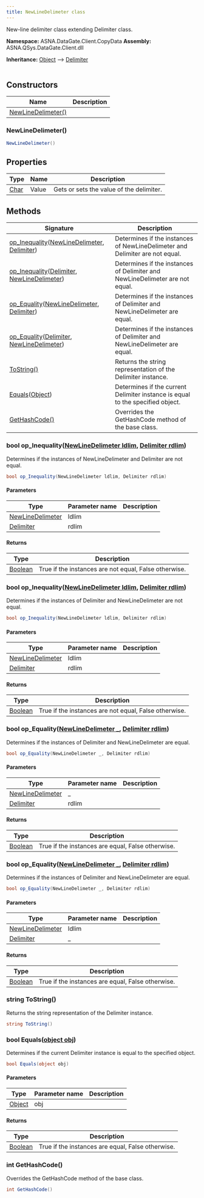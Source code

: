 ```yaml
---
title: NewLineDelimeter class
---
```


New-line delimiter class extending Delimiter class.

**Namespace:** ASNA.DataGate.Client.CopyData
**Assembly:** ASNA.QSys.DataGate.Client.dll

**Inheritance:** [Object](https://docs.microsoft.com/en-us/dotnet/api/system.object) --> [Delimiter](/reference/datagate/data-gate-client/delimiter.html)
<br>
<br>

## Constructors

| Name | Description |
| --- | --- |
| [NewLineDelimeter()](#newlinedelimeter-) | 

### NewLineDelimeter()



```cs
NewLineDelimeter()
```

## Properties

| Type | Name | Description
| --- | --- | --- 
| [Char](https://learn.microsoft.com/en-us/dotnet/csharp/language-reference/builtin-types/char) | Value | Gets or sets the value of the delimiter. |

## Methods

| Signature | Description |
| --- | --- |
| [op_Inequality](#op_inequality-newlinedelimeter-delimiter-)([NewLineDelimeter](/reference/datagate/data-gate-client/new-line-delimeter.html), [Delimiter](/reference/datagate/data-gate-client/delimiter.html)) | Determines if the instances of NewLineDelimeter and Delimiter are not equal.
| [op_Inequality](#op_inequality-delimiter-newlinedelimeter-)([Delimiter](/reference/datagate/data-gate-client/delimiter.html), [NewLineDelimeter](/reference/datagate/data-gate-client/new-line-delimeter.html)) | Determines if the instances of Delimiter and NewLineDelimeter are not equal.
| [op_Equality](#op_equality-newlinedelimeter-delimiter-)([NewLineDelimeter](/reference/datagate/data-gate-client/new-line-delimeter.html), [Delimiter](/reference/datagate/data-gate-client/delimiter.html)) | Determines if the instances of Delimiter and NewLineDelimeter are equal.
| [op_Equality](#op_equality-delimiter-newlinedelimeter-)([Delimiter](/reference/datagate/data-gate-client/delimiter.html), [NewLineDelimeter](/reference/datagate/data-gate-client/new-line-delimeter.html)) | Determines if the instances of Delimiter and NewLineDelimeter are equal.
| [ToString()](#tostring-) | Returns the string representation of the Delimiter instance.
| [Equals](#equals-object-)([Object](https://docs.microsoft.com/en-us/dotnet/api/system.object)) | Determines if the current Delimiter instance is equal to the specified object.
| [GetHashCode()](#gethashcode-) | Overrides the GetHashCode method of the base class.

### bool op_Inequality([NewLineDelimeter ldlim](/reference/datagate/data-gate-client/new-line-delimeter.html), [Delimiter rdlim](/reference/datagate/data-gate-client/delimiter.html))

Determines if the instances of NewLineDelimeter and Delimiter are not equal.

```cs
bool op_Inequality(NewLineDelimeter ldlim, Delimiter rdlim)
```

#### Parameters

| Type | Parameter name | Description
| --- | --- | ---
| [NewLineDelimeter](/reference/datagate/data-gate-client/new-line-delimeter.html) | ldlim | 
| [Delimiter](/reference/datagate/data-gate-client/delimiter.html) | rdlim | 

#### Returns

| Type | Description
| --- | ---
| [Boolean](https://docs.microsoft.com/en-us/dotnet/api/system.boolean) | True if the instances are not equal, False otherwise.

### bool op_Inequality([NewLineDelimeter ldlim](/reference/datagate/data-gate-client/new-line-delimeter.html), [Delimiter rdlim](/reference/datagate/data-gate-client/delimiter.html))

Determines if the instances of Delimiter and NewLineDelimeter are not equal.

```cs
bool op_Inequality(NewLineDelimeter ldlim, Delimiter rdlim)
```

#### Parameters

| Type | Parameter name | Description
| --- | --- | ---
| [NewLineDelimeter](/reference/datagate/data-gate-client/new-line-delimeter.html) | ldlim | 
| [Delimiter](/reference/datagate/data-gate-client/delimiter.html) | rdlim | 

#### Returns

| Type | Description
| --- | ---
| [Boolean](https://docs.microsoft.com/en-us/dotnet/api/system.boolean) | True if the instances are not equal, False otherwise.

### bool op_Equality([NewLineDelimeter _](/reference/datagate/data-gate-client/new-line-delimeter.html), [Delimiter rdlim](/reference/datagate/data-gate-client/delimiter.html))

Determines if the instances of Delimiter and NewLineDelimeter are equal.

```cs
bool op_Equality(NewLineDelimeter _, Delimiter rdlim)
```

#### Parameters

| Type | Parameter name | Description
| --- | --- | ---
| [NewLineDelimeter](/reference/datagate/data-gate-client/new-line-delimeter.html) | _ | 
| [Delimiter](/reference/datagate/data-gate-client/delimiter.html) | rdlim | 

#### Returns

| Type | Description
| --- | ---
| [Boolean](https://docs.microsoft.com/en-us/dotnet/api/system.boolean) | True if the instances are equal, False otherwise.

### bool op_Equality([NewLineDelimeter _](/reference/datagate/data-gate-client/new-line-delimeter.html), [Delimiter rdlim](/reference/datagate/data-gate-client/delimiter.html))

Determines if the instances of Delimiter and NewLineDelimeter are equal.

```cs
bool op_Equality(NewLineDelimeter _, Delimiter rdlim)
```

#### Parameters

| Type | Parameter name | Description
| --- | --- | ---
| [NewLineDelimeter](/reference/datagate/data-gate-client/new-line-delimeter.html) | ldlim | 
| [Delimiter](/reference/datagate/data-gate-client/delimiter.html) | _ | 

#### Returns

| Type | Description
| --- | ---
| [Boolean](https://docs.microsoft.com/en-us/dotnet/api/system.boolean) | True if the instances are equal, False otherwise.

### string ToString()

Returns the string representation of the Delimiter instance.

```cs
string ToString()
```

### bool Equals([object obj](https://docs.microsoft.com/en-us/dotnet/api/system.object))

Determines if the current Delimiter instance is equal to the specified object.

```cs
bool Equals(object obj)
```

#### Parameters

| Type | Parameter name | Description
| --- | --- | ---
| [Object](https://docs.microsoft.com/en-us/dotnet/api/system.object) | obj | 

#### Returns

| Type | Description
| --- | ---
| [Boolean](https://docs.microsoft.com/en-us/dotnet/api/system.boolean) | True if the instances are equal, False otherwise.

### int GetHashCode()

Overrides the GetHashCode method of the base class.

```cs
int GetHashCode()
```
